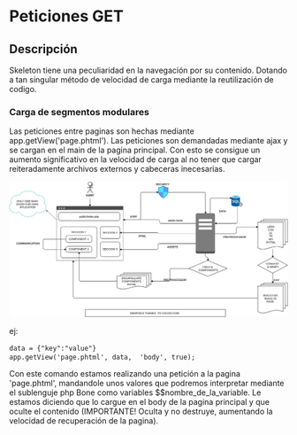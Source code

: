 # Peticiones GET

## Descripción
Skeleton tiene una peculiaridad en la navegación por su contenido. Dotando a tan singular método de velocidad de carga mediante la reutilización de codigo. 

### Carga de segmentos modulares
Las peticiones entre paginas son hechas mediante app.getView('page.phtml').
Las peticiones son demandadas mediante ajax y se cargan en el main de la pagina principal. Con esto se consigue un aumento significativo en la velocidad de carga al no tener que cargar reiteradamente archivos externos y cabeceras inecesarias. 

![ESQUEMA](img/framework.png "Esquema de SkeletonPHP")

ej: 
```
data = {"key":"value"}
app.getView('page.phtml', data,  'body', true);
```
Con este comando estamos realizando una petición a la pagina 'page.phtml', mandandole unos valores que podremos interpretar mediante el sublenguje php Bone como variables $$nombre_de_la_variable. 
Le estamos diciendo que lo cargue en el body de la pagina principal y que oculte el contenido (IMPORTANTE! Oculta y no destruye, aumentando la velocidad de recuperación de la pagina).
